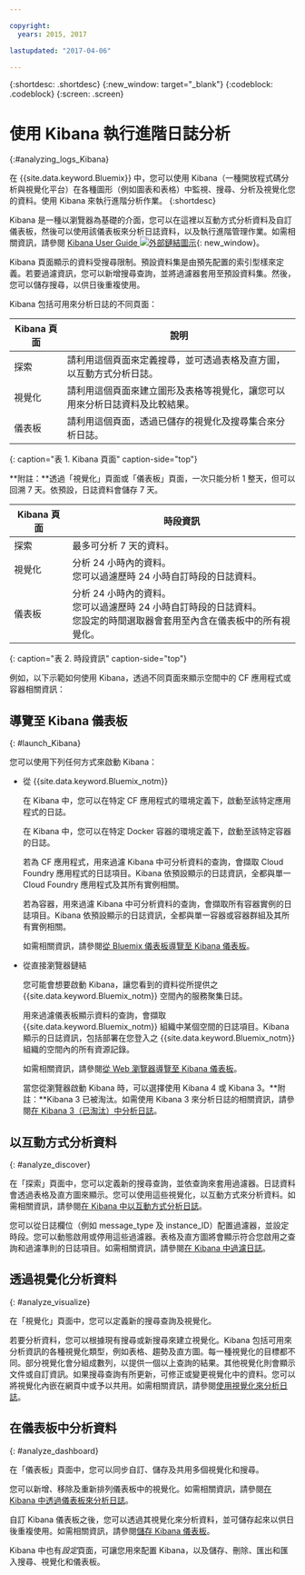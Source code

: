 ```yaml
---

copyright:
  years: 2015, 2017

lastupdated: "2017-04-06"

---
```



{:shortdesc: .shortdesc}
{:new_window: target="_blank"}
{:codeblock: .codeblock}
{:screen: .screen}

# 使用 Kibana 執行進階日誌分析
{:#analyzing_logs_Kibana}

在 {{site.data.keyword.Bluemix}} 中，您可以使用 Kibana（一種開放程式碼分析與視覺化平台）在各種圖形（例如圖表和表格）中監視、搜尋、分析及視覺化您的資料。使用 Kibana 來執行進階分析作業。
{:shortdesc}

Kibana 是一種以瀏覽器為基礎的介面，您可以在這裡以互動方式分析資料及自訂儀表板，然後可以使用該儀表板來分析日誌資料，以及執行進階管理作業。如需相關資訊，請參閱 [Kibana User Guide ![外部鏈結圖示](../../../icons/launch-glyph.svg "外部鏈結圖示")](https://www.elastic.co/guide/en/kibana/4.1/index.html){: new_window}。

Kibana 頁面顯示的資料受搜尋限制。預設資料集是由預先配置的索引型樣來定義。若要過濾資訊，您可以新增搜尋查詢，並將過濾器套用至預設資料集。然後，您可以儲存搜尋，以供日後重複使用。 

Kibana 包括可用來分析日誌的不同頁面：

| Kibana 頁面 | 說明 |
|-------------|-------------|
| 探索 | 請利用這個頁面來定義搜尋，並可透過表格及直方圖，以互動方式分析日誌。 |
| 視覺化 | 請利用這個頁面來建立圖形及表格等視覺化，讓您可以用來分析日誌資料及比較結果。  |
| 儀表板 | 請利用這個頁面，透過已儲存的視覺化及搜尋集合來分析日誌。  |
{: caption="表 1. Kibana 頁面" caption-side="top"}

**附註：**透過「視覺化」頁面或「儀表板」頁面，一次只能分析 1 整天，但可以回溯 7 天。依預設，日誌資料會儲存 7 天。 

| Kibana 頁面 | 時段資訊 |
|-------------|-------------------------|
| 探索 | 最多可分析 7 天的資料。 |
| 視覺化 | 分析 24 小時內的資料。<br> 您可以過濾歷時 24 小時自訂時段的日誌資料。  |
| 儀表板 | 分析 24 小時內的資料。<br> 您可以過濾歷時 24 小時自訂時段的日誌資料。<br> 您設定的時間選取器會套用至內含在儀表板中的所有視覺化。 |
{: caption="表 2. 時段資訊" caption-side="top"}

例如，以下示範如何使用 Kibana，透過不同頁面來顯示空間中的 CF 應用程式或容器相關資訊：

## 導覽至 Kibana 儀表板
{: #launch_Kibana}

您可以使用下列任何方式來啟動 Kibana：

* 從 {{site.data.keyword.Bluemix_notm}}

    在 Kibana 中，您可以在特定 CF 應用程式的環境定義下，啟動至該特定應用程式的日誌。
    
    在 Kibana 中，您可以在特定 Docker 容器的環境定義下，啟動至該特定容器的日誌。 
    
    若為 CF 應用程式，用來過濾 Kibana 中可分析資料的查詢，會擷取 Cloud Foundry 應用程式的日誌項目。Kibana 依預設顯示的日誌資訊，全都與單一 Cloud Foundry 應用程式及其所有實例相關。 
    
    若為容器，用來過濾 Kibana 中可分析資料的查詢，會擷取所有容器實例的日誌項目。Kibana 依預設顯示的日誌資訊，全都與單一容器或容器群組及其所有實例相關。 
    
    如需相關資訊，請參閱[從 Bluemix 儀表板導覽至 Kibana 儀表板](k4_launch.html#launch_Kibana_from_bluemix)。

* 從直接瀏覽器鏈結

    您可能會想要啟動 Kibana，讓您看到的資料從所提供之 {{site.data.keyword.Bluemix_notm}} 空間內的服務聚集日誌。
    
    用來過濾儀表板顯示資料的查詢，會擷取 {{site.data.keyword.Bluemix_notm}} 組織中某個空間的日誌項目。Kibana 顯示的日誌資訊，包括部署在您登入之 {{site.data.keyword.Bluemix_notm}} 組織的空間內的所有資源記錄。 
    
    如需相關資訊，請參閱[從 Web 瀏覽器導覽至 Kibana 儀表板](k4_launch.html#launch_Kibana_from_browser)。
    
    當您從瀏覽器啟動 Kibana 時，可以選擇使用 Kibana 4 或 Kibana 3。**附註：**Kibana 3 已被淘汰。如需使用 Kibana 3 來分析日誌的相關資訊，請參閱[在 Kibana 3（已淘汰）中分析日誌](../logging_view_kibana3.html#analyzing_logs_Kibana3)。


## 以互動方式分析資料
{: #analyze_discover}

在「探索」頁面中，您可以定義新的搜尋查詢，並依查詢來套用過濾器。日誌資料會透過表格及直方圖來顯示。您可以使用這些視覺化，以互動方式來分析資料。如需相關資訊，請參閱[在 Kibana 中以互動方式分析日誌](logging_kibana_analize_logs_interactively.html#kibana_analize_logs_interactively)。

您可以從日誌欄位（例如 message_type 及 instance_ID）配置過濾器，並設定時段。您可以動態啟用或停用這些過濾器。表格及直方圖將會顯示符合您啟用之查詢和過濾準則的日誌項目。如需相關資訊，請參閱[在 Kibana 中過濾日誌](k4_filter_logs.html#k4_filter_logs)。

## 透過視覺化分析資料
{: #analyze_visualize}
    
在「視覺化」頁面中，您可以定義新的搜尋查詢及視覺化。

若要分析資料，您可以根據現有搜尋或新搜尋來建立視覺化。Kibana 包括可用來分析資訊的各種視覺化類型，例如表格、趨勢及直方圖。每一種視覺化的目標都不同。部分視覺化會分組成數列，以提供一個以上查詢的結果。其他視覺化則會顯示文件或自訂資訊。如果搜尋查詢有所更新，可修正或變更視覺化中的資料。您可以將視覺化內嵌在網頁中或予以共用。如需相關資訊，請參閱[使用視覺化來分析日誌](logging_kibana_visualizations.html#logging_kibana_visualizations)。

## 在儀表板中分析資料
{: #analyze_dashboard}

在「儀表板」頁面中，您可以同步自訂、儲存及共用多個視覺化和搜尋。 

您可以新增、移除及重新排列儀表板中的視覺化。如需相關資訊，請參閱[在 Kibana 中透過儀表板來分析日誌](logging_kibana_analize_logs_dashboard.html#kibana_analize_logs_dashboard)。
    
自訂 Kibana 儀表板之後，您可以透過其視覺化來分析資料，並可儲存起來以供日後重複使用。如需相關資訊，請參閱[儲存 Kibana 儀表板](logging_kibana_analize_logs_dashboard.html#k4_dashboard_save)。

Kibana 中也有*設定*頁面，可讓您用來配置 Kibana，以及儲存、刪除、匯出和匯入搜尋、視覺化和儀表板。


